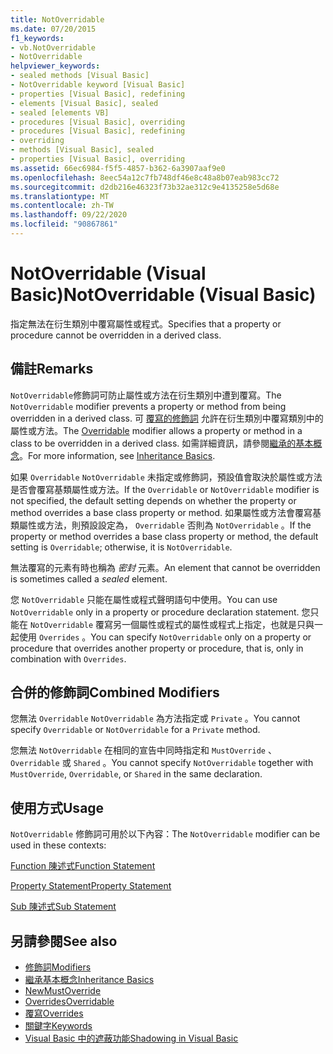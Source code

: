 ```yaml
---
title: NotOverridable
ms.date: 07/20/2015
f1_keywords:
- vb.NotOverridable
- NotOverridable
helpviewer_keywords:
- sealed methods [Visual Basic]
- NotOverridable keyword [Visual Basic]
- properties [Visual Basic], redefining
- elements [Visual Basic], sealed
- sealed [elements VB]
- procedures [Visual Basic], overriding
- procedures [Visual Basic], redefining
- overriding
- methods [Visual Basic], sealed
- properties [Visual Basic], overriding
ms.assetid: 66ec6984-f5f5-4857-b362-6a3907aaf9e0
ms.openlocfilehash: 8eec54a12c7fb748df46e8c48a8b07eab983cc72
ms.sourcegitcommit: d2db216e46323f73b32ae312c9e4135258e5d68e
ms.translationtype: MT
ms.contentlocale: zh-TW
ms.lasthandoff: 09/22/2020
ms.locfileid: "90867861"
---
```

# <a name="notoverridable-visual-basic"></a><span data-ttu-id="bbb38-102">NotOverridable (Visual Basic)</span><span class="sxs-lookup"><span data-stu-id="bbb38-102">NotOverridable (Visual Basic)</span></span>

<span data-ttu-id="bbb38-103">指定無法在衍生類別中覆寫屬性或程式。</span><span class="sxs-lookup"><span data-stu-id="bbb38-103">Specifies that a property or procedure cannot be overridden in a derived class.</span></span>  
  
## <a name="remarks"></a><span data-ttu-id="bbb38-104">備註</span><span class="sxs-lookup"><span data-stu-id="bbb38-104">Remarks</span></span>  

 <span data-ttu-id="bbb38-105">`NotOverridable`修飾詞可防止屬性或方法在衍生類別中遭到覆寫。</span><span class="sxs-lookup"><span data-stu-id="bbb38-105">The `NotOverridable` modifier prevents a property or method from being overridden in a derived class.</span></span>  <span data-ttu-id="bbb38-106">可 [覆寫的修飾詞](overridable.md) 允許在衍生類別中覆寫類別中的屬性或方法。</span><span class="sxs-lookup"><span data-stu-id="bbb38-106">The [Overridable](overridable.md) modifier allows a property or method in a class to be overridden in a derived class.</span></span> <span data-ttu-id="bbb38-107">如需詳細資訊，請參閱[繼承的基本概念](../../programming-guide/language-features/objects-and-classes/inheritance-basics.md)。</span><span class="sxs-lookup"><span data-stu-id="bbb38-107">For more information, see [Inheritance Basics](../../programming-guide/language-features/objects-and-classes/inheritance-basics.md).</span></span>  
  
 <span data-ttu-id="bbb38-108">如果 `Overridable` `NotOverridable` 未指定或修飾詞，預設值會取決於屬性或方法是否會覆寫基類屬性或方法。</span><span class="sxs-lookup"><span data-stu-id="bbb38-108">If the `Overridable` or `NotOverridable` modifier is not specified, the default setting depends on whether the property or method overrides a base class property or method.</span></span> <span data-ttu-id="bbb38-109">如果屬性或方法會覆寫基類屬性或方法，則預設設定為， `Overridable` 否則為 `NotOverridable` 。</span><span class="sxs-lookup"><span data-stu-id="bbb38-109">If the property or method overrides a base class property or method, the default setting is `Overridable`; otherwise, it is `NotOverridable`.</span></span>  
  
 <span data-ttu-id="bbb38-110">無法覆寫的元素有時也稱為 *密封* 元素。</span><span class="sxs-lookup"><span data-stu-id="bbb38-110">An element that cannot be overridden is sometimes called a *sealed* element.</span></span>  
  
 <span data-ttu-id="bbb38-111">您 `NotOverridable` 只能在屬性或程式聲明語句中使用。</span><span class="sxs-lookup"><span data-stu-id="bbb38-111">You can use `NotOverridable` only in a property or procedure declaration statement.</span></span> <span data-ttu-id="bbb38-112">您只能在 `NotOverridable` 覆寫另一個屬性或程式的屬性或程式上指定，也就是只與一起使用 `Overrides` 。</span><span class="sxs-lookup"><span data-stu-id="bbb38-112">You can specify `NotOverridable` only on a property or procedure that overrides another property or procedure, that is, only in combination with `Overrides`.</span></span>  
  
## <a name="combined-modifiers"></a><span data-ttu-id="bbb38-113">合併的修飾詞</span><span class="sxs-lookup"><span data-stu-id="bbb38-113">Combined Modifiers</span></span>  

 <span data-ttu-id="bbb38-114">您無法 `Overridable` `NotOverridable` 為方法指定或 `Private` 。</span><span class="sxs-lookup"><span data-stu-id="bbb38-114">You cannot specify `Overridable` or `NotOverridable` for a `Private` method.</span></span>  
  
 <span data-ttu-id="bbb38-115">您無法 `NotOverridable` 在相同的宣告中同時指定和 `MustOverride` 、 `Overridable` 或 `Shared` 。</span><span class="sxs-lookup"><span data-stu-id="bbb38-115">You cannot specify `NotOverridable` together with `MustOverride`, `Overridable`, or `Shared` in the same declaration.</span></span>  
  
## <a name="usage"></a><span data-ttu-id="bbb38-116">使用方式</span><span class="sxs-lookup"><span data-stu-id="bbb38-116">Usage</span></span>  

 <span data-ttu-id="bbb38-117">`NotOverridable` 修飾詞可用於以下內容：</span><span class="sxs-lookup"><span data-stu-id="bbb38-117">The `NotOverridable` modifier can be used in these contexts:</span></span>  
  
 [<span data-ttu-id="bbb38-118">Function 陳述式</span><span class="sxs-lookup"><span data-stu-id="bbb38-118">Function Statement</span></span>](../statements/function-statement.md)  
  
 [<span data-ttu-id="bbb38-119">Property Statement</span><span class="sxs-lookup"><span data-stu-id="bbb38-119">Property Statement</span></span>](../statements/property-statement.md)  
  
 [<span data-ttu-id="bbb38-120">Sub 陳述式</span><span class="sxs-lookup"><span data-stu-id="bbb38-120">Sub Statement</span></span>](../statements/sub-statement.md)  
  
## <a name="see-also"></a><span data-ttu-id="bbb38-121">另請參閱</span><span class="sxs-lookup"><span data-stu-id="bbb38-121">See also</span></span>

- [<span data-ttu-id="bbb38-122">修飾詞</span><span class="sxs-lookup"><span data-stu-id="bbb38-122">Modifiers</span></span>](index.md)
- [<span data-ttu-id="bbb38-123">繼承基本概念</span><span class="sxs-lookup"><span data-stu-id="bbb38-123">Inheritance Basics</span></span>](../../programming-guide/language-features/objects-and-classes/inheritance-basics.md)
- [<span data-ttu-id="bbb38-124">New</span><span class="sxs-lookup"><span data-stu-id="bbb38-124">MustOverride</span></span>](mustoverride.md)
- [<span data-ttu-id="bbb38-125">Overrides</span><span class="sxs-lookup"><span data-stu-id="bbb38-125">Overridable</span></span>](overridable.md)
- [<span data-ttu-id="bbb38-126">覆寫</span><span class="sxs-lookup"><span data-stu-id="bbb38-126">Overrides</span></span>](overrides.md)
- [<span data-ttu-id="bbb38-127">關鍵字</span><span class="sxs-lookup"><span data-stu-id="bbb38-127">Keywords</span></span>](../keywords/index.md)
- [<span data-ttu-id="bbb38-128">Visual Basic 中的遮蔽功能</span><span class="sxs-lookup"><span data-stu-id="bbb38-128">Shadowing in Visual Basic</span></span>](../../programming-guide/language-features/declared-elements/shadowing.md)
